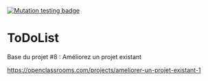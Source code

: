 [![Mutation testing badge](https://img.shields.io/endpoint?style=flat&url=https%3A%2F%2Fbadge-api.stryker-mutator.io%2Fgithub.com%2FJacquesDurand%2Fprojet8-TodoList%2Fmain)](https://dashboard.stryker-mutator.io/reports/github.com/JacquesDurand/projet8-TodoList/main)


ToDoList
========

Base du projet #8 : Améliorez un projet existant

https://openclassrooms.com/projects/ameliorer-un-projet-existant-1
